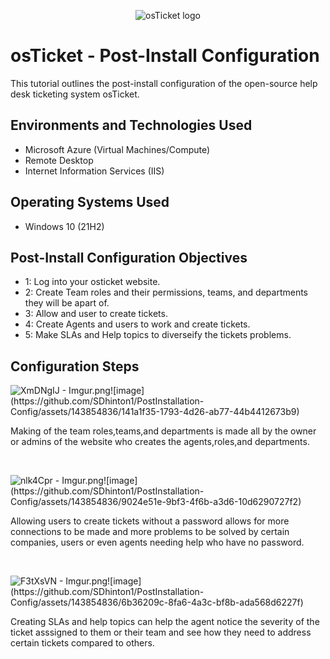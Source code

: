 <p align="center">
<img src="https://i.imgur.com/Clzj7Xs.png" alt="osTicket logo"/>
</p>

<h1>osTicket - Post-Install Configuration</h1>
This tutorial outlines the post-install configuration of the open-source help desk ticketing system osTicket.<br />



<h2>Environments and Technologies Used</h2>

- Microsoft Azure (Virtual Machines/Compute)
- Remote Desktop
- Internet Information Services (IIS)

<h2>Operating Systems Used </h2>

- Windows 10</b> (21H2)

<h2>Post-Install Configuration Objectives</h2>

- 1: Log into your osticket website.
- 2: Create Team roles and their permissions, teams, and departments they will be apart of.
- 3: Allow and user to create tickets.
- 4: Create Agents and users to work and create tickets.
- 5: Make SLAs and Help topics to diverseify the tickets problems. 

<h2>Configuration Steps</h2>

<p>
<img src="blob:chrome-untrusted://media-app/dae1eebf-0eb9-4845-9e58-4461c56c4ebb" alt="XmDNgIJ - Imgur.png"/>![image](https://github.com/SDhinton1/PostInstallation-Config/assets/143854836/141a1f35-1793-4d26-ab77-44b4412673b9)
</p>
<p>
Making of the team roles,teams,and departments is made all by the owner or admins of the website who creates the agents,roles,and departments.
</p>
<br />

<p>
<img src="blob:chrome-untrusted://media-app/13b1c540-ecea-4822-8ce6-1353e5caf4af" alt="nlk4Cpr - Imgur.png"/>![image](https://github.com/SDhinton1/PostInstallation-Config/assets/143854836/9024e51e-9bf3-4f6b-a3d6-10d6290727f2)
</p>
<p>
Allowing users to create tickets without a password allows for more connections to be made and more problems to be solved by certain companies, users or even agents needing help who have no password.
</p>
<br />

<p>
<img src="blob:chrome-untrusted://media-app/9b116ca4-31c5-41bd-a199-8caf32187b60" alt="F3tXsVN - Imgur.png"/>![image](https://github.com/SDhinton1/PostInstallation-Config/assets/143854836/6b36209c-8fa6-4a3c-bf8b-ada568d6227f)
</p>
<p>
Creating SLAs and help topics can help the agent notice the severity of the ticket asssigned to them or their team and see how they need to address certain tickets compared to others.
</p>
<br />
